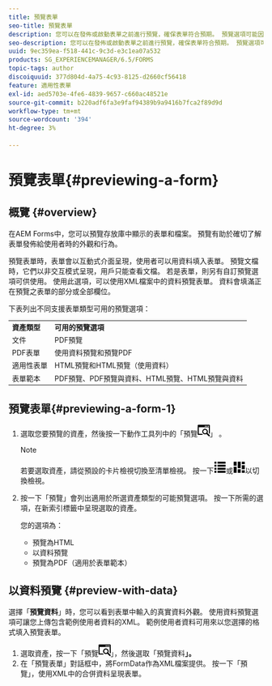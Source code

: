 ```yaml
---
title: 預覽表單
seo-title: 預覽表單
description: 您可以在發佈或啟動表單之前進行預覽，確保表單符合預期。 預覽選項可能因支援的表單類型而異。
seo-description: 您可以在發佈或啟動表單之前進行預覽，確保表單符合預期。 預覽選項可能因支援的表單類型而異。
uuid: 9ec359ea-f518-441c-9c3d-e3c1ea07a532
products: SG_EXPERIENCEMANAGER/6.5/FORMS
topic-tags: author
discoiquuid: 377d804d-4a75-4c93-8125-d2660cf56418
feature: 適用性表單
exl-id: aed5703e-4fe6-4839-9657-c660ac48521e
source-git-commit: b220adf6fa3e9faf94389b9a9416b7fca2f89d9d
workflow-type: tm+mt
source-wordcount: '394'
ht-degree: 3%

---
```


# 預覽表單{#previewing-a-form}

## 概覽 {#overview}

在AEM Forms中，您可以預覽存放庫中顯示的表單和檔案。 預覽有助於確切了解表單發佈給使用者時的外觀和行為。

預覽表單時，表單會以互動式介面呈現，使用者可以用資料填入表單。 預覽文檔時，它們以非交互模式呈現，用戶只能查看文檔。 若是表單，則另有自訂預覽選項可供使用。 使用此選項，可以使用XML檔案中的資料預覽表單。 資料會填滿正在預覽之表單的部分或全部欄位。

下表列出不同支援表單類型可用的預覽選項：

<table>
 <tbody>
  <tr>
   <td><strong>資產類型</strong><br /> </td>
   <td><strong>可用的預覽選項</strong><br /> </td>
  </tr>
  <tr>
   <td>文件</td>
   <td>PDF預覽</td>
  </tr>
  <tr>
   <td>PDF表單</td>
   <td>使用資料預覽和預覽PDF<br /> </td>
  </tr>
  <tr>
   <td>適用性表單</td>
   <td>HTML預覽和HTML預覽（使用資料）</td>
  </tr>
  <tr>
   <td>表單範本</td>
   <td>PDF預覽、PDF預覽與資料、HTML預覽、HTML預覽與資料<br /> </td>
  </tr>
 </tbody>
</table>

## 預覽表單{#previewing-a-form-1}

1. 選取您要預覽的資產，然後按一下動作工具列中的「預覽![aem6forms_preview](assets/aem6forms_preview.png)」 。

   >[!NOTE]
   >
   >若要選取資產，請從預設的卡片檢視切換至清單檢視。 按一下![aem6formsviewlist](assets/aem6forms_viewlist.png)或![aem6formsviewcard](assets/aem6forms_viewcard.png)以切換檢視。

1. 按一下「預覽」會列出適用於所選資產類型的可能預覽選項。 按一下所需的選項，在新索引標籤中呈現選取的資產。

   您的選項為：

   * 預覽為HTML
   * 以資料預覽
   * 預覽為PDF（適用於表單範本）

## 以資料預覽 {#preview-with-data}

選擇「**預覽資料**」時，您可以看到表單中輸入的真實資料外觀。 使用資料預覽選項可讓您上傳包含範例使用者資料的XML。 範例使用者資料可用來以您選擇的格式填入預覽表單。

1. 選取資產，按一下「預覽![aem6forms_preview](assets/aem6forms_preview.png)」，然後選取「預覽資料&#x200B;**」。**
1. 在「預覽表單」對話框中，將FormData作為XML檔案提供。 按一下「預覽」，使用XML中的合併資料呈現表單。
